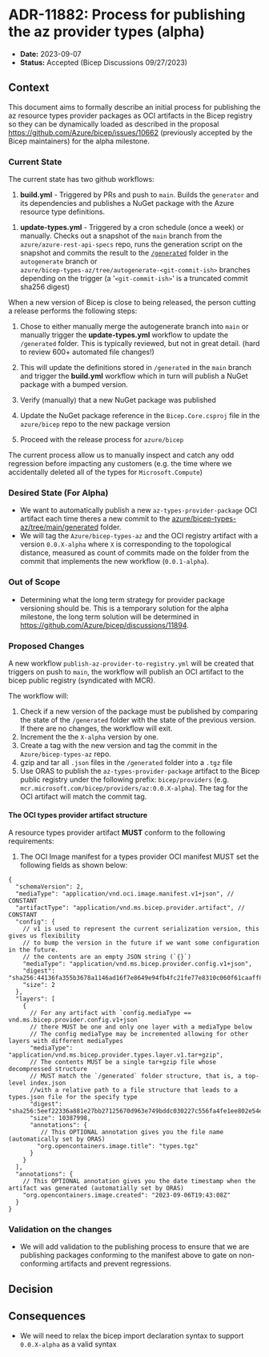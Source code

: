 
# ADR-11882: Process for publishing the  az  provider types (alpha)

* **Date:** 2023-09-07
* **Status:**  Accepted (Bicep Discussions 09/27/2023)

## Context

This document aims to formally describe an initial process for publishing the az resource types provider packages
as OCI artifacts in the Bicep registry so they can be dynamically loaded as described in the proposal
https://github.com/Azure/bicep/issues/10662 (previously accepted by the Bicep maintainers) for the alpha milestone.

### Current State

The current state has two github workflows:

1. **build.yml** - Triggered by PRs and push to `main`. Builds the `generator` and its dependencies and publishes a NuGet
package with the Azure resource type definitions.
<!-- //TODO(asilverman): Describe the versioning scheme for the NuGet package -->

1. **update-types.yml** - Triggered by a cron schedule (once a week) or manually. Checks out a snapshot of the `main`
branch from the `azure/azure-rest-api-specs` repo, runs the generation script on the snapshot and commits the result to the
[`/generated`](https://github.com/Azure/bicep-types-az/tree/autogenerate/generated) folder in the `autogenerate` branch or  
`azure/bicep-types-az/tree/autogenerate-<git-commit-ish>`  branches depending on the trigger (a '`<git-commit-ish>`' is
a truncated commit sha256 digest)

When a new version of Bicep is close to being released, the person cutting a release performs the following steps:

1. Chose to either manually merge the autogenerate branch into `main` or manually trigger the **update-types.yml**
workflow to update the `/generated` folder. This is typically reviewed, but not in great detail.
(hard to review 600+ automated file changes!)

1. This will update the definitions stored in `/generated` in the `main`
branch and trigger the **build.yml** workflow which in turn will publish a NuGet package with a bumped version.

1. Verify (manually) that a new NuGet package was published

1. Update the NuGet package reference in the  `Bicep.Core.csproj` file in the `azure/bicep`  repo to the new package
version

1. Proceed with the release process for  `azure/bicep`

The current process allow us to manually inspect and catch any odd regression before impacting any customers
(e.g. the time where we accidentally deleted all of the types for `Microsoft.Compute`)

### Desired State (For Alpha)

<!-- From convo with Anthony

I think a md document that we talk over + get a consensus on in discussions sounds like a good plan! Generally we're fairly lax about what "consensus" means (it's usually just that we've discussed it and no objections have been brought up), but if you want to try and formalize this more with an ADR, that's fine by me.

For specifics, I'd cover stuff like:

Where does the pipeline to publish types live?
How does it integrate with the existing (generate types) pipeline?
How often does it run?
What does the format of the .tgz file look like?
Is any manual intervention needed? How do we catch regressions? Is there a review process?
Are any changes to the existing process of bundling types into Bicep needed to be compatible with this?
Do we foresee any other issues? -->

* We want to automatically publish a new  `az-types-provider-package`  OCI artifact each time theres a new commit to the
  [azure/bicep-types-az/tree/main/generated](https://github.com/Azure/bicep-types-az/tree/main/generated) folder.
* We will tag the `Azure/bicep-types-az` and the OCI registry artifact with a version `0.0.X-alpha` where `X` is corresponding to
  the topological distance, measured as count of commits made on the folder from the commit that implements the new
  workflow (`0.0.1-alpha`).
  
### Out of Scope

* Determining what the long term strategy for provider package versioning should be. This is a temporary solution for
  the alpha milestone, the long term solution will be determined in https://github.com/Azure/bicep/discussions/11894.
  
### Proposed Changes

A new workflow `publish-az-provider-to-registry.yml` will be created that triggers on push to `main`, the workflow will
publish an OCI artifact to the bicep public registry (syndicated with MCR).

The workflow will:

1. Check if a new version of the package must be published by comparing the state of the `/generated` folder with the
state of the previous version. If there are no changes, the workflow will exit.
1. Increment the the `X-alpha` version by one.
1. Create a tag with the new version and tag the commit in the `Azure/bicep-types-az` repo.
1. gzip and tar all `.json` files in the `/generated` folder into a `.tgz` file
1. Use ORAS to publish the `az-types-provider-package` artifact to the Bicep public registry under the following prefix: `bicep/providers` (e.g. `mcr.microsoft.com/bicep/providers/az:0.0.X-alpha`). The tag for the OCI artifact will match the commit tag.

#### The OCI types provider artifact structure

A resource types provider artifact **MUST** conform to the following requirements:

1. The OCI Image manifest for a types provider OCI manifest MUST set the following fields as shown below:

```jsonc
{
  "schemaVersion": 2,
  "mediaType": "application/vnd.oci.image.manifest.v1+json", // CONSTANT
  "artifactType": "application/vnd.ms.bicep.provider.artifact", // CONSTANT
  "config": {
    // v1 is used to represent the current serialization version, this gives us flexibility
    // to bump the version in the future if we want some configuration in the future.
    // the contents are an empty JSON string (`{}`)
    "mediaType": "application/vnd.ms.bicep.provider.config.v1+json", 
    "digest": "sha256:44136fa355b3678a1146ad16f7e8649e94fb4fc21fe77e8310c060f61caaff8a",
    "size": 2 
  },
  "layers": [
    {
      // For any artifact with `config.mediaType == vnd.ms.bicep.provider.config.v1+json` 
      // there MUST be one and only one layer with a mediaType below
      // The config mediaType may be incremented allowing for other layers with different mediaTypes
      "mediaType": "application/vnd.ms.bicep.provider.types.layer.v1.tar+gzip",
      // The contents MUST be a single tar+gzip file whose decompressed structure
      // MUST match the `/generated` folder structure, that is, a top-level index.json 
      //with a relative path to a file structure that leads to a types.json file for the specify type 
      "digest": "sha256:5eef22336a881e27bb27125670d963e749bddc030227c556fa4fe1ee802e54ef",
      "size": 10387998,
      "annotations": {
         // This OPTIONAL annotation gives you the file name (automatically set by ORAS)
        "org.opencontainers.image.title": "types.tgz"
      }
    }
  ],
  "annotations": {
    // This OPTIONAL annotation gives you the date timestamp when the artifact was generated (automatially set by ORAS)
    "org.opencontainers.image.created": "2023-09-06T19:43:08Z"
  }
}
```

### Validation on the changes

- We will add validation to the publishing process to ensure that we are publishing packages conforming to the manifest above to gate on non-conforming artifacts and prevent regressions.

## Decision


## Consequences
- We will need to relax the bicep import declaration syntax to support `0.0.X-alpha` as a valid syntax
